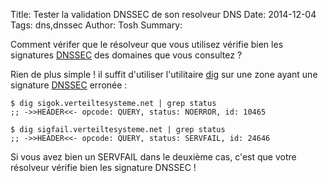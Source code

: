 Title: Tester la validation DNSSEC de son resolveur DNS
Date: 2014-12-04
Tags: dns,dnssec
Author: Tosh
Summary:

Comment vérifer que le résolveur que vous utilisez vérifie bien les signatures [DNSSEC](http://en.wikipedia.org/wiki/Domain_Name_System_Security_Extensions) des domaines que vous consultez ?

Rien de plus simple ! il suffit d'utiliser l'utilitaire [dig](http://en.wikipedia.org/wiki/Dig_%28command%29) sur une zone ayant une signature [DNSSEC](http://en.wikipedia.org/wiki/Domain_Name_System_Security_Extensions) erronée :

```
$ dig sigok.verteiltesysteme.net | grep status
;; ->>HEADER<<- opcode: QUERY, status: NOERROR, id: 10465
```

```
$ dig sigfail.verteiltesysteme.net | grep status
;; ->>HEADER<<- opcode: QUERY, status: SERVFAIL, id: 24646
```

Si vous avez bien un SERVFAIL dans le deuxième cas, c'est que votre résolveur vérifie bien les signature DNSSEC !


